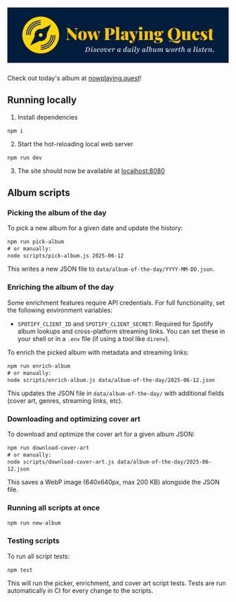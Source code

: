 # ![Now Playing Quest](./branding/combination-mark-horizontal-bg.png)

Check out today's album at [nowplaying.quest](https://nowplaying.quest)!

## Running locally

1. Install dependencies

```console
npm i
```

2. Start the hot-reloading local web server

```console
npm run dev
```

3. The site should now be available at [localhost:8080](http://localhost:8080/)

## Album scripts

### Picking the album of the day

To pick a new album for a given date and update the history:

```console
npm run pick-album
# or manually:
node scripts/pick-album.js 2025-06-12
```

This writes a new JSON file to `data/album-of-the-day/YYYY-MM-DD.json`.

### Enriching the album of the day

Some enrichment features require API credentials. For full functionality, set the following environment variables:

- `SPOTIFY_CLIENT_ID` and `SPOTIFY_CLIENT_SECRET`: Required for Spotify album lookups and cross-platform streaming links. You can set these in your shell or in a `.env` file (if using a tool like `direnv`).

To enrich the picked album with metadata and streaming links:

```console
npm run enrich-album
# or manually:
node scripts/enrich-album.js data/album-of-the-day/2025-06-12.json
```

This updates the JSON file in `data/album-of-the-day/` with additional fields (cover art, genres, streaming links, etc).

### Downloading and optimizing cover art

To download and optimize the cover art for a given album JSON:

```console
npm run download-cover-art
# or manually:
node scripts/download-cover-art.js data/album-of-the-day/2025-06-12.json
```

This saves a WebP image (640x640px, max 200 KB) alongside the JSON file.

### Running all scripts at once

```console
npm run new-album
```

### Testing scripts

To run all script tests:

```console
npm test
```

This will run the picker, enrichment, and cover art script tests. Tests are run automatically in CI for every change to the scripts.
